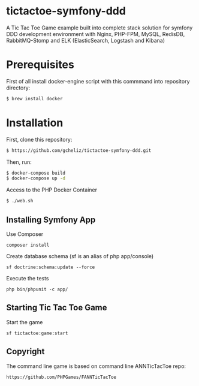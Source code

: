 tictactoe-symfony-ddd
==============

A Tic Tac Toe Game example built into complete stack solution for symfony DDD development environment with Nginx, PHP-FPM, MySQL, RedisDB, RabbitMQ-Stomp and ELK (ElasticSearch, Logstash and Kibana)  

# Prerequisites

First of all install docker-engine script with this commmand into repository directory:

```bash
$ brew install docker
```

# Installation

First, clone this repository:

```bash
$ https://github.com/gcheliz/tictactoe-symfony-ddd.git
```

Then, run:

```bash
$ docker-compose build
$ docker-compose up -d
```

Access to the PHP Docker Container

```bash
$ ./web.sh
```

Installing Symfony App
----------

Use Composer

	composer install

Create database schema (sf is an alias of php app/console)

	sf doctrine:schema:update --force
    
Execute the tests

    php bin/phpunit -c app/
    
Starting Tic Tac Toe Game
----------

Start the game

    sf tictactoe:game:start
    
    
Copyright
-----------

The command line game is based on command line ANNTicTacToe repo:
    
    https://github.com/PHPGames/FANNTicTacToe